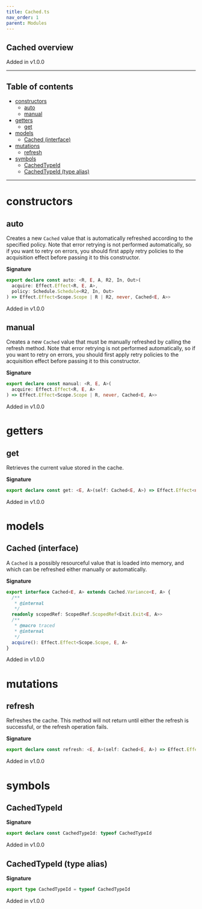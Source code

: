 ```yaml
---
title: Cached.ts
nav_order: 1
parent: Modules
---
```


## Cached overview

Added in v1.0.0

---

<h2 class="text-delta">Table of contents</h2>

- [constructors](#constructors)
  - [auto](#auto)
  - [manual](#manual)
- [getters](#getters)
  - [get](#get)
- [models](#models)
  - [Cached (interface)](#cached-interface)
- [mutations](#mutations)
  - [refresh](#refresh)
- [symbols](#symbols)
  - [CachedTypeId](#cachedtypeid)
  - [CachedTypeId (type alias)](#cachedtypeid-type-alias)

---

# constructors

## auto

Creates a new `Cached` value that is automatically refreshed according to
the specified policy. Note that error retrying is not performed
automatically, so if you want to retry on errors, you should first apply
retry policies to the acquisition effect before passing it to this
constructor.

**Signature**

```ts
export declare const auto: <R, E, A, R2, In, Out>(
  acquire: Effect.Effect<R, E, A>,
  policy: Schedule.Schedule<R2, In, Out>
) => Effect.Effect<Scope.Scope | R | R2, never, Cached<E, A>>
```

Added in v1.0.0

## manual

Creates a new `Cached` value that must be manually refreshed by calling
the refresh method. Note that error retrying is not performed
automatically, so if you want to retry on errors, you should first apply
retry policies to the acquisition effect before passing it to this
constructor.

**Signature**

```ts
export declare const manual: <R, E, A>(
  acquire: Effect.Effect<R, E, A>
) => Effect.Effect<Scope.Scope | R, never, Cached<E, A>>
```

Added in v1.0.0

# getters

## get

Retrieves the current value stored in the cache.

**Signature**

```ts
export declare const get: <E, A>(self: Cached<E, A>) => Effect.Effect<never, E, A>
```

Added in v1.0.0

# models

## Cached (interface)

A `Cached` is a possibly resourceful value that is loaded into memory, and
which can be refreshed either manually or automatically.

**Signature**

```ts
export interface Cached<E, A> extends Cached.Variance<E, A> {
  /**
   * @internal
   */
  readonly scopedRef: ScopedRef.ScopedRef<Exit.Exit<E, A>>
  /**
   * @macro traced
   * @internal
   */
  acquire(): Effect.Effect<Scope.Scope, E, A>
}
```

Added in v1.0.0

# mutations

## refresh

Refreshes the cache. This method will not return until either the refresh
is successful, or the refresh operation fails.

**Signature**

```ts
export declare const refresh: <E, A>(self: Cached<E, A>) => Effect.Effect<never, E, void>
```

Added in v1.0.0

# symbols

## CachedTypeId

**Signature**

```ts
export declare const CachedTypeId: typeof CachedTypeId
```

Added in v1.0.0

## CachedTypeId (type alias)

**Signature**

```ts
export type CachedTypeId = typeof CachedTypeId
```

Added in v1.0.0
